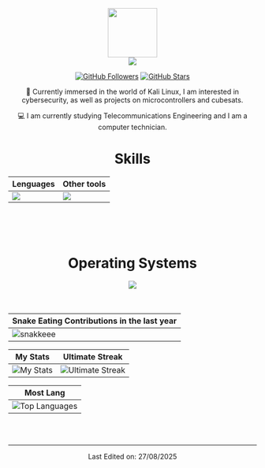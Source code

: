 <div align="Center">
<img width="100" src="https://github.com/user-attachments/assets/fae54e71-c962-4868-ad16-f727a0593d00" />

<div align="center">

<a href="https://github.com/CtorW">
<img src="https://github.com/user-attachments/assets/77f249fa-d3bf-4ece-aad2-7fe374d1217f" />
</a>

[![GitHub Followers](https://img.shields.io/github/followers/CtorW?label=Follow&style=social)](https://github.com/CtorW)
[![GitHub Stars](https://img.shields.io/github/stars/CtorW?style=social)](https://github.com/CtorW)
</div>


🌱 Currently immersed in the world of Kali Linux, I am interested in cybersecurity, as well as projects on microcontrollers and cubesats. 

💻 I am currently studying Telecommunications Engineering and I am a computer technician.

<div align="Center">
<h1>Skills</h1>
</div>

<div align="Center">

| Lenguages | Other tools |
| ------------- | ------------- |
| <img src="https://skillicons.dev/icons?i=html,css,js,py,c,cpp,matlab"/> | <img src="https://skillicons.dev/icons?i=vscode,github,git,raspberrypi,latex,arduino"/> |

</div>

<br>
<br>
<br>

<div align="Center">
<h1>Operating Systems</h1>

<img src="https://skillicons.dev/icons?i=windows,arch,linux,apple,kali,ubuntu"/>

</div>

<br>
<br>

| Snake Eating Contributions in the last year |
| ------------------------------------------|
| ![snakkeee](https://github.com/user-attachments/assets/767354e9-fe1e-4009-b421-2f49388bfda5) | 



<div align="Center">
  
| My Stats | Ultimate Streak |
| -------- | --------------- |
| ![My Stats](https://github-readme-stats.vercel.app/api?username=gttealain&theme=onedark&show_icons=true&hide_border=true&count_private=true)  | ![Ultimate Streak](https://github-readme-streak-stats.herokuapp.com/?user=gttealain&theme=onedark&hide_border=true) |

| Most Lang |
| ----------|
| ![Top Languages](https://github-readme-stats.vercel.app/api/top-langs/?username=gttealain&theme=onedark&show_icons=true&hide_border=true&layout=compact) |



</div>

<br>
<br>

------


Last Edited on: 27/08/2025
